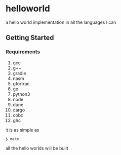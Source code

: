 # helloworld
a hello world implementation in all the languages I can

## Getting Started

### Requirements

1. gcc
2. g++
3. gradle
4. nasm
5. gfortran
6. go
7. python3
8. node
9. dune
10. cargo
11. cobc
12. ghc


it is as simple as

```console
$ make
```

all the hello worlds will be built
